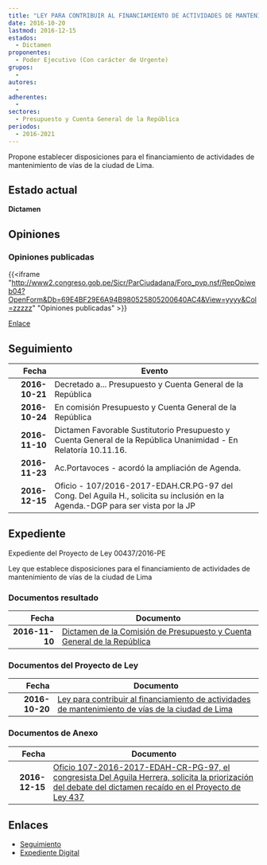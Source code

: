 ```yaml
---
title: "LEY PARA CONTRIBUIR AL FINANCIAMIENTO DE ACTIVIDADES DE MANTENIMIENTO DE VÍAS DE LA CIUDAD DE LIMA"
date: 2016-10-20
lastmod: 2016-12-15
estados: 
  - Dictamen
proponentes: 
  - Poder Ejecutivo (Con carácter de Urgente)
grupos: 
  - 
autores: 
  - 
adherentes: 
  - 
sectores: 
  - Presupuesto y Cuenta General de la República
periodos: 
  - 2016-2021
---
```


Propone establecer disposiciones para el financiamiento de actividades de mantenimiento de vías de la ciudad de Lima.


## Estado actual

**Dictamen**

## Opiniones

### Opiniones publicadas

{{<iframe "http://www2.congreso.gob.pe/Sicr/ParCiudadana/Foro_pvp.nsf/RepOpiweb04?OpenForm&Db=69E4BF29E6A94B980525805200640AC4&View=yyyy&Col=zzzzz" "Opiniones publicadas" >}}

[Enlace](http://www2.congreso.gob.pe/Sicr/ParCiudadana/Foro_pvp.nsf/RepOpiweb04?OpenForm&Db=69E4BF29E6A94B980525805200640AC4&View=yyyy&Col=zzzzz)

## Seguimiento

| Fecha | Evento |
|------:|--------|
| **2016-10-21** | Decretado a... Presupuesto y Cuenta General de la República|
| **2016-10-24** | En comisión Presupuesto y Cuenta General de la República|
| **2016-11-10** | Dictamen Favorable Sustitutorio Presupuesto y Cuenta General de la República Unanimidad - En Relatoría 10.11.16.|
| **2016-11-23** | Ac.Portavoces - acordó la ampliación de Agenda.|
| **2016-12-15** | Oficio - 107/2016-2017-EDAH.CR.PG-97 del Cong. Del Aguila H., solicita su inclusión en la Agenda.-DGP para ser vista por la JP|


## Expediente

Expediente del Proyecto de Ley 00437/2016-PE

Ley que establece disposiciones para el financiamiento de actividades de mantenimiento de vías de la ciudad de Lima


### Documentos resultado

| Fecha | Documento |
|------:|--------|
| **2016-11-10** | [Dictamen de la Comisión de Presupuesto y Cuenta General de la República](http://www.leyes.congreso.gob.pe/Documentos/2016_2021/Dictamenes/Proyectos_de_Ley/00437DC17MAY20161110.pdf) |

### Documentos del Proyecto de Ley

| Fecha | Documento |
|------:|--------|
| **2016-10-20** | [Ley para contribuir al financiamiento de actividades de mantenimiento de vías de la ciudad de Lima](http://www.leyes.congreso.gob.pe/Documentos/2016_2021/Proyectos_de_Ley_y_de_Resoluciones_Legislativas/PL0043720161020..pdf) |

### Documentos de Anexo

| Fecha | Documento |
|------:|--------|
| **2016-12-15** | [Oficio 107-2016-2017-EDAH-CR-PG-97, el congresista Del Aguila Herrera, solicita la priorización del debate del dictamen recaído en el Proyecto de Ley 437](http://www.leyes.congreso.gob.pe/Documentos/2016_2021/Oficios/Congresistas/OFICIO-107-2016-2017-EDAH-CR-PG-97.pdf) |

## Enlaces 

- [Seguimiento](http://www2.congreso.gob.pe/Sicr/TraDocEstProc/CLProLey2016.nsf/f7fff46988ca05b1052578e100829cc7/39c9cdaaf751474c052580520061d153?OpenDocument)
- [Expediente Digital](http://www2.congreso.gob.pehttp://www2.congreso.gob.pe/Sicr/TraDocEstProc/CLProLey2016.nsf/f7fff46988ca05b1052578e100829cc7/39c9cdaaf751474c052580520061d153?OpenDocument&Click=05257FB7005EB655.eb71d0cf91d8294e05256cdf006b5706/$Body/0.1C6C)
